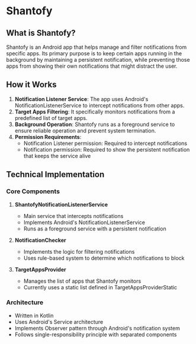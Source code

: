 # Shantofy

## What is Shantofy?

Shantofy is an Android app that helps manage and filter notifications from specific apps. Its
primary purpose is to keep certain apps running in the background by maintaining a persistent
notification, while preventing those apps from showing their own notifications that might distract
the user.

## How it Works

1. **Notification Listener Service**: The app uses Android's NotificationListenerService to
   intercept notifications from other apps.
2. **Target Apps Filtering**: It specifically monitors notifications from a predefined list of
   target apps.
3. **Background Operation**: Shantofy runs as a foreground service to ensure reliable operation and
   prevent system termination.
4. **Permission Requirements**:
    - Notification Listener permission: Required to intercept notifications
    - Notification permission: Required to show the persistent notification that keeps the service
      alive

## Technical Implementation

### Core Components

1. **ShantofyNotificationListenerService**
    - Main service that intercepts notifications
    - Implements Android's NotificationListenerService
    - Runs as a foreground service with a persistent notification

2. **NotificationChecker**
    - Implements the logic for filtering notifications
    - Uses rule-based system to determine which notifications to block

3. **TargetAppsProvider**
    - Manages the list of apps that Shantofy monitors
    - Currently uses a static list defined in TargetAppsProviderStatic

### Architecture

- Written in Kotlin
- Uses Android's Service architecture
- Implements Observer pattern through Android's notification system
- Follows single-responsibility principle with separated components